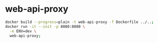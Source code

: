 # web-api-proxy

```sh
docker build --progress=plain -t web-api-proxy -f Dockerfile ../..;
docker run -it --init -p 8080:8080 \
  -e ENV=dev \
  web-api-proxy;
```
